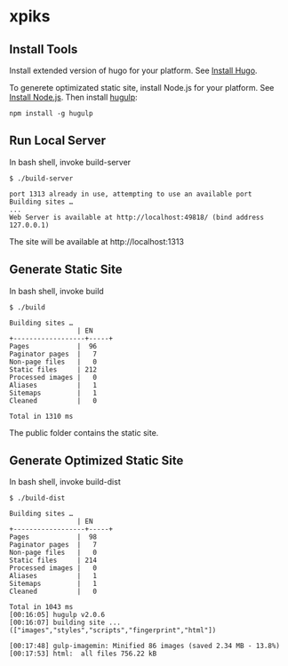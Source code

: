 # xpiks

## Install Tools

Install extended version of hugo for your platform. See [Install Hugo](https://gohugo.io/getting-started/installing/).

To generete optimizated static site, install Node.js for your platform. See [Install Node.js](https://nodejs.org/en/download/). Then install [hugulp](https://github.com/jbrodriguez/hugulp):

    npm install -g hugulp

## Run Local Server

In bash shell, invoke build-server

    $ ./build-server

    port 1313 already in use, attempting to use an available port
    Building sites …
    ...
    Web Server is available at http://localhost:49818/ (bind address 127.0.0.1)

The site will be available at http://localhost:1313

## Generate Static Site
 
In bash shell, invoke build
    
    $ ./build

    Building sites …
                     | EN
    +------------------+-----+
    Pages            |  96
    Paginator pages  |   7
    Non-page files   |   0
    Static files     | 212
    Processed images |   0
    Aliases          |   1
    Sitemaps         |   1
    Cleaned          |   0

    Total in 1310 ms

The public folder contains the static site.

## Generate Optimized Static Site

In bash shell, invoke build-dist
 
    $ ./build-dist
    
    Building sites …
                     | EN
    +------------------+-----+
    Pages            |  98
    Paginator pages  |   7
    Non-page files   |   0
    Static files     | 214
    Processed images |   0
    Aliases          |   1
    Sitemaps         |   1
    Cleaned          |   0

    Total in 1043 ms
    [00:16:05] hugulp v2.0.6
    [00:16:07] building site ... (["images","styles","scripts","fingerprint","html"])

    [00:17:48] gulp-imagemin: Minified 86 images (saved 2.34 MB - 13.8%)
    [00:17:53] html:  all files 756.22 kB